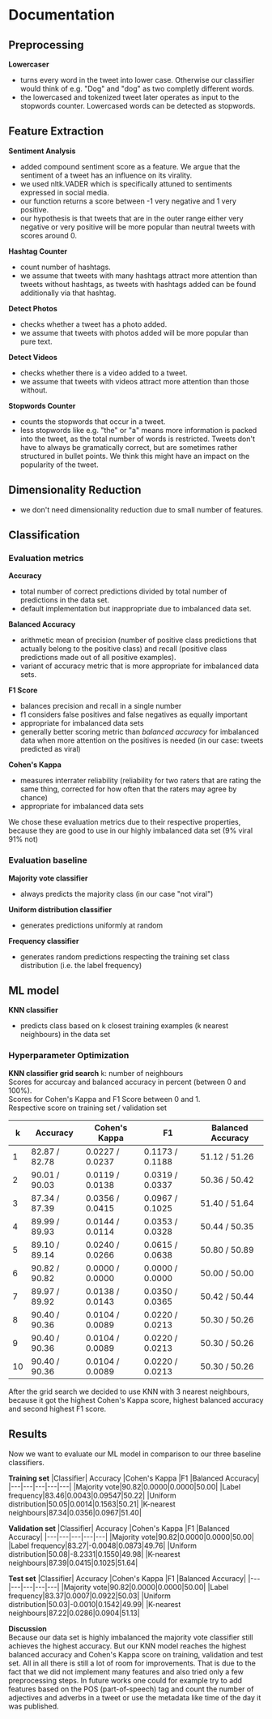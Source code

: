# Documentation

## Preprocessing
**Lowercaser**
- turns every word in the tweet into lower case. Otherwise our classifier would think of e.g. "Dog" and "dog" as two completly different words.
- the lowercased and tokenized tweet later operates as input to the stopwords counter. Lowercased words can be detected as stopwords.

## Feature Extraction
**Sentiment Analysis**
- added compound sentiment score as a feature. We argue that the sentiment of a tweet has an influence on its virality. 
- we used nltk.VADER which is specifically attuned to sentiments expressed in social media.
- our function returns a score between -1 very negative and 1 very positive.
- our hypothesis is that tweets that are in the outer range either very negative or very positive will be more popular than neutral tweets with scores around 0.

**Hashtag Counter**
- count number of hashtags.
- we assume that tweets with many hashtags attract more attention than tweets without hashtags, as tweets with hashtags added can be found additionally via that hashtag.

**Detect Photos**
- checks whether a tweet has a photo added.
- we assume that tweets with photos added will be more popular than pure text.

**Detect Videos**
- checks whether there is a video added to a tweet.
- we assume that tweets with videos attract more attention than those without.

**Stopwords Counter**
- counts the stopwords that occur in a tweet.
- less stopwords like e.g. "the" or "a" means more information is packed into the tweet, as the total number of words is restricted. Tweets don't have to always be gramatically correct, but are sometimes rather structured in bullet points. We think this might have an impact on the popularity of the tweet.

## Dimensionality Reduction
- we don't need dimensionality reduction due to small number of features.

## Classification

### Evaluation metrics
**Accuracy**
- total number of correct predictions divided by total number of predictions in the data set.
- default implementation but inappropriate due to imbalanced data set.

**Balanced Accuracy**
- arithmetic mean of precision (number of positive class predictions that actually belong to the positive class) and recall (positive class predictions made out of all positive examples).
- variant of accuracy metric that is more appropriate for imbalanced data sets.

**F1 Score**
- balances precision and recall in a single number
- f1 considers false positives and false negatives as equally important
- appropriate for imbalanced data sets
- generally better scoring metric than *balanced accuracy* for imbalanced data when more attention on the positives is needed (in our case: tweets predicted as viral)

**Cohen's Kappa**
- measures interrater reliability (reliability for two raters that are rating the same thing, corrected for how often that the raters may agree by chance)
- appropriate for imbalanced data sets

We chose these evaluation metrics due to their respective properties, because they are good to use in our highly imbalanced data set (9% viral 91% not)

### Evaluation baseline
**Majority vote classifier**
- always predicts the majority class (in our case "not viral")

**Uniform distribution classifier**
- generates predictions uniformly at random

**Frequency classifier**
- generates random predictions respecting the training set class distribution (i.e. the label frequency)

## ML model
**KNN classifier**
- predicts class based on k closest training examples (k nearest neighbours) in the data set

### Hyperparameter Optimization
**KNN classifier grid search**
k: number of neighbours    
Scores for accurcay and balanced accuracy in percent (between 0 and 100%).   
Scores for Cohen's Kappa and F1 Score between 0 and 1.   
Respective score on training set / validation set   

| k  | Accuracy |Cohen's Kappa |F1 |Balanced Accuracy|
|---|---|---|---|---|
| 1 |82.87 / 82.78|0.0227 / 0.0237|0.1173 / 0.1188|51.12 / 51.26|
| 2 |90.01 / 90.03|0.0119 / 0.0138|0.0319 / 0.0337|50.36 / 50.42|
| 3 |87.34 / 87.39|0.0356 / 0.0415|0.0967 / 0.1025|51.40 / 51.64|
| 4 |89.99 / 89.93|0.0144 / 0.0114|0.0353 / 0.0328|50.44 / 50.35|
| 5 |89.10 / 89.14|0.0240 / 0.0266|0.0615 / 0.0638|50.80 / 50.89|
| 6 |90.82 / 90.82|0.0000 / 0.0000|0.0000 / 0.0000|50.00 / 50.00|
| 7 |89.97 / 89.92|0.0138 / 0.0143|0.0350 / 0.0365|50.42 / 50.44|
| 8 |90.40 / 90.36|0.0104 / 0.0089|0.0220 / 0.0213|50.30 / 50.26|
| 9 |90.40 / 90.36|0.0104 / 0.0089|0.0220 / 0.0213|50.30 / 50.26|
|10 |90.40 / 90.36|0.0104 / 0.0089|0.0220 / 0.0213|50.30 / 50.26|   

After the grid search we decided to use KNN with 3 nearest neighbours, because it got the highest Cohen's Kappa score, highest balanced accuracy and second highest F1 score.   

## Results  
Now we want to evaluate our ML model in comparison to our three baseline classifiers.  

**Training set** 
|Classifier| Accuracy |Cohen's Kappa |F1 |Balanced Accuracy|
|---|---|---|---|---|
|Majority vote|90.82|0.0000|0.0000|50.00|
|Label frequency|83.46|0.0043|0.09547|50.22|
|Uniform distribution|50.05|0.0014|0.1563|50.21|
|K-nearest neighbours|87.34|0.0356|0.0967|51.40|   

**Validation set** 
|Classifier| Accuracy |Cohen's Kappa |F1 |Balanced Accuracy|
|---|---|---|---|---|
|Majority vote|90.82|0.0000|0.0000|50.00|
|Label frequency|83.27|-0.0048|0.0873|49.76|
|Uniform distribution|50.08|-8.2331|0.1550|49.98|
|K-nearest neighbours|87.39|0.0415|0.1025|51.64|   

**Test set** 
|Classifier| Accuracy |Cohen's Kappa |F1 |Balanced Accuracy|
|---|---|---|---|---|
|Majority vote|90.82|0.0000|0.0000|50.00|
|Label frequency|83.37|0.0007|0.0922|50.03|
|Uniform distribution|50.03|-0.0010|0.1542|49.99|
|K-nearest neighbours|87.22|0.0286|0.0904|51.13|   

**Discussion**   
Because our data set is highly imbalanced the majority vote classifier still achieves the highest accuracy. But our KNN model reaches the highest balanced accuracy and Cohen's Kappa score on training, validation and test set. All in all there is still a lot of room for improvements. That is due to the fact that we did not implement many features and also tried only a few preprocessing steps. In future works one could for example try to add features based on the POS (part-of-speech) tag and count the number of adjectives and adverbs in a tweet or use the metadata like time of the day it was published. 

